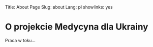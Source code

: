 Title: About Page
Slug: about
Lang: pl
showlinks: yes

# O projekcie Medycyna dla Ukrainy

Praca w toku...